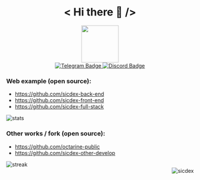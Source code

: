  <h1 align="center"> < Hi there 👋 /> </h1>

<div id="header" align="center">
  <img src="https://media2.giphy.com/media/CAIgh8LKFbIciGx5Qe/giphy.gif?cid=ecf05e473nho6yps4f9kgnqq2lrv80z7c9vng5lsc10buoe5&rid=giphy.gif&ct=s" width="100"/>
</div>

<div id="main">
 <div id="badges" align="center">
   <a href="https://t.me/slcdex" target="_blank">
     <img src="https://img.shields.io/badge/Telegram-red?style=for-the-badge&logo=telegram&logoColor=white" alt="Telegram Badge"/>
   </a>
   <a href="https://discord.gg/SicdeX#7902" target="_blank">
     <img src="https://img.shields.io/badge/Discord-red?style=for-the-badge&logo=discord&logoColor=white" alt="Discord Badge"/>
   </a>
 </div>

### Web example (open source):
+ https://github.com/sicdex-back-end
+ https://github.com/sicdex-front-end
+ https://github.com/sicdex-full-stack

<span align="left">
 <img src="https://github-readme-stats.vercel.app/api?username=Sicdex&theme=react&show_icons=true&hide_border=true&count_private=true" alt="stats" />
</span>
 
### Other works / fork (open source):
+ https://github.com/octarine-public
+ https://github.com/sicdex-other-develop
 <span align="left">
  <img src="https://github-readme-streak-stats.herokuapp.com/?user=Sicdex&theme=react&hide_border=true" alt="streak" />
 </span>
</div>

<div id="footer" align="right">
  <img src="https://komarev.com/ghpvc/?username=sicdex&label=Profile%20views&color=0e75b6&style=flat" alt="sicdex" />
</div>
